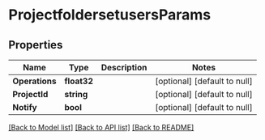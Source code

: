 # ProjectfoldersetusersParams

## Properties
Name | Type | Description | Notes
------------ | ------------- | ------------- | -------------
**Operations** | **float32** |  | [optional] [default to null]
**ProjectId** | **string** |  | [optional] [default to null]
**Notify** | **bool** |  | [optional] [default to null]

[[Back to Model list]](../README.md#documentation-for-models) [[Back to API list]](../README.md#documentation-for-api-endpoints) [[Back to README]](../README.md)


